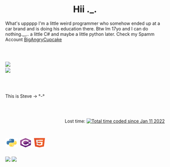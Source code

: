 <div align="Center">
  <h1> Hii ._.</h1>
</div>

<div>
  <label> What's uppppp
I'm a little weird programmer who somehow ended up at a car brand and is doing his education there.
Btw Im 17yo and I can do nothing.__.. a little C# and maybe a little python later. Check my Spamm Account <a href="https://github.com/BigAngryCupcake">BigAngryCupcake</a>
  </label>
</div>


<br></br>


<div>
  <a href="https://wakatime.com/@itsgiulian"><img width="450" src="https://github-readme-stats.vercel.app/api?username=itsgiulian&show_icons=true&hide=stars&include_all_commits=true&count_private=true&theme=github_dark"/></a>
</div>



<div>
    <a href="https://wakatime.com/@itsgiulian"><img width="450" src="https://github-readme-stats.vercel.app/api/wakatime?username=itsgiulian&layout=compact&theme=github_dark"></a>
 <!-- <a href="https://wakatime.com/@itsgiulian"><img width="355" src="https://github-readme-stats.vercel.app/api/top-langs/?username=itsgiulian&layout=compact&theme=github_dark"/></a> -->
</div>

<br></br>

  
<div>
  <label> This is Steve -> °-°</label>
</div>
  
<br></br>


<div align="right">
  
  <label >Lost time: </label><a href="https://wakatime.com/@e04bd003-1507-43ac-a72c-56dfeed083d1"><img src="https://wakatime.com/badge/user/e04bd003-1507-43ac-a72c-56dfeed083d1.svg?style=flat-square" alt="Total time coded since Jan 11 2022" /></a>
  
  </div>
  

<div style="display: inline_block"><br>
  
  <a href="https://wakatime.com/@itsgiulian"><img align="center" height="30" width="40" src="https://raw.githubusercontent.com/devicons/devicon/master/icons/python/python-original.svg"></a>
  <a href="https://wakatime.com/@itsgiulian"><img align="center" height="30" width="40" src="https://raw.githubusercontent.com/devicons/devicon/master/icons/csharp/csharp-original.svg"></a>
  <a href="https://wakatime.com/@itsgiulian"><img align="center" height="30" width="40" src="https://raw.githubusercontent.com/devicons/devicon/master/icons/html5/html5-original.svg"></a>
</div>

##

<div>
  <a href="https://instagram.com/itsgiulian"><img src="https://img.shields.io/badge/-Instagram-%23E4405F?style=for-the-badge&logo=instagram&logoColor=white"></a>
 <a href="https://github.com/itsgiulian/"><img src="https://img.shields.io/badge/itsgiulian:2423-7289DA?style=for-the-badge&logo=discord&logoColor=white"></a> 
</div>


<!--
[![Readme Card](https://github-readme-stats.vercel.app/api/pin/?username=itsgiulian&repo=BFK-S_KA1&show_owner=true&theme=midnight-purple)](https://github.com/itsgiulian/BFK-S_KA1) 


[![Anurag's GitHub stats](https://github-readme-stats.vercel.app/api?username=itsgiulian&show_icons=true&count_private=true&hide=stars&theme=midnight-purple)](https://www.youtube.com/watch?v=dQw4w9WgXcQ)

[![Top Langs](https://github-readme-stats.vercel.app/api/top-langs/?username=itsgiulian&layout=compact&theme=midnight-purple)](https://www.youtube.com/watch?v=dQw4w9WgXcQ)
